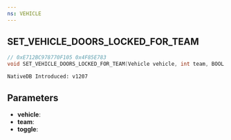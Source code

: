 ```yaml
---
ns: VEHICLE
---
```

## SET_VEHICLE_DOORS_LOCKED_FOR_TEAM

```c
// 0xE712BC978770F105 0x4F85E783
void SET_VEHICLE_DOORS_LOCKED_FOR_TEAM(Vehicle vehicle, int team, BOOL toggle);
```

```
NativeDB Introduced: v1207
```

## Parameters
* **vehicle**:
* **team**:
* **toggle**:
